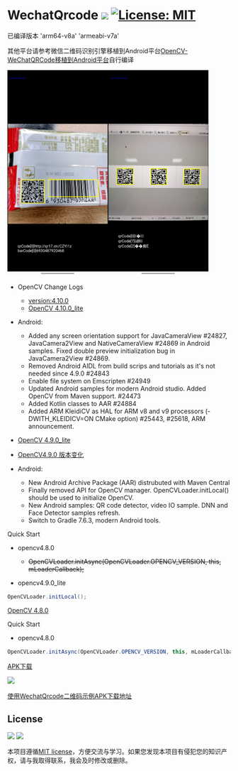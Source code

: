 # WechatQrcode <a href=""><img src="https://img.shields.io/badge/Build-pass-brightgreen"/></a> [![License: MIT](https://img.shields.io/badge/License-MIT-blue.svg)](https://github.com/MALTF/APK-Parser/blob/main/LICENSE)

已编译版本 'arm64-v8a' 'armeabi-v7a'

其他平台请参考微信二维码识别引擎移植到Android平台[OpenCV-WeChatQRCode移植到Android平台](https://blog.csdn.net/SportHappy/article/details/116745415)自行编译

<p align="left">
  <img src="/Screenshot/Screenshot_20230823_150115_com.malt.wechat_qrcode.jpg" width="45%"><img src="/Screenshot/Screenshot_20230823_154024_com.malt.wechat_qrcode.jpg" width="45%">
</p>

* OpenCV Change Logs
    * [version:4.10.0](https://github.com/opencv/opencv/wiki/ChangeLog#version4100)
    * [OpenCV 4.10.0_lite](https://github.com/MALTF/WechatQrcode/tree/master/opencv4.10.0_lite)
 
* Android:
    * Added any screen orientation support for JavaCameraView #24827, JavaCamera2View and NativeCameraView #24869 in Android samples. Fixed double preview initialization bug in JavaCamera2View #24869.
    * Removed Android AIDL from build scrips and tutorials as it's not needed since 4.9.0 #24843
    * Enable file system on Emscripten #24949
    * Updated Android samples for modern Android studio. Added OpenCV from Maven support. #24473
    * Added Kotlin classes to AAR #24884
    * Added ARM KleidiCV as HAL for ARM v8 and v9 processors (-DWITH_KLEIDICV=ON CMake option) #25443, #25618, ARM announcement.

* [OpenCV 4.9.0_lite](https://github.com/MALTF/WechatQrcode/tree/master/opencv4.9.0_lite)

* [OpenCV4.9.0 版本变化](https://github.com/opencv/opencv/wiki/ChangeLog#version490)

* Android:
    * New Android Archive Package (AAR) distrubuted with Maven Central
    * Finally removed API for OpenCV manager. OpenCVLoader.initLocal() should be used to initialize OpenCV.
    * New Android samples: QR code detector, video IO sample. DNN and Face Detector samples refresh.
    * Switch to Gradle 7.6.3, modern Android tools.

Quick Start
+ opencv4.8.0
    + ~~OpenCVLoader.initAsync(OpenCVLoader.OPENCV_VERSION, this, mLoaderCallback);~~

+ opencv4.9.0_lite
```java
OpenCVLoader.initLocal();
```

[OpenCV 4.8.0](https://github.com/MALTF/WechatQrcode/tree/master/opencv4.8.0)

Quick Start
+ opencv4.8.0
```java
OpenCVLoader.initAsync(OpenCVLoader.OPENCV_VERSION, this, mLoaderCallback);
```

[APK下载](https://github.com/MALTF/WechatQrcode/releases)

<p align="left">
  <img src="https://github.com/malxt/ObtainSignature/blob/master/WechatQrcode_mini.gif" width="40%">
</p>

[使用WechatQrcode二维码示例APK下载地址](https://github.com/malxt/ObtainSignature/releases)

## License
<a href="LICENSE"><img src="https://img.shields.io/github/license/fstudio/clangbuilder.svg"></a>
<a href="https://996.icu"><img src="https://img.shields.io/badge/link-996.icu-red.svg"></a>

本项目遵循[MIT license](https://github.com/MALTF/APK-Parser/blob/main/LICENSE)，方便交流与学习。如果您发现本项目有侵犯您的知识产权，请与我取得联系，我会及时修改或删除。
